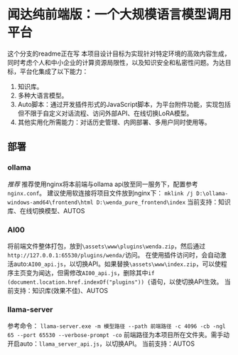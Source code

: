 # 闻达纯前端版：一个大规模语言模型调用平台
这个分支的readme正在写
本项目设计目标为实现针对特定环境的高效内容生成，同时考虑个人和中小企业的计算资源局限性，以及知识安全和私密性问题。为达目标，平台化集成了以下能力：

1. 知识库。
2. 多种大语言模型。
3. Auto脚本：通过开发插件形式的JavaScript脚本，为平台附件功能，实现包括但不限于自定义对话流程、访问外部API、在线切换LoRA模型。
4. 其他实用化所需能力：对话历史管理、内网部署、多用户同时使用等。

## 部署

### ollama
*推荐*
推荐使用nginx将本前端与ollama api放至同一服务下，配置参考`nginx.conf`。
建议使用软连接将项目文件放到nginx下：
```mklink /j D:\ollama-windows-amd64\frontend\html D:\wenda_pure_frontend\index```
当前支持：知识库、在线切换模型、AUTOS

### AI00
将前端文件整体打包，放到`\assets\www\plugins\wenda.zip`，然后通过`http://127.0.0.1:65530/plugins/wenda/`访问。
在使用插件访问时，会自动激活auto:`AI00_api.js`，以切换API。如果替换`\assets\www\index.zip`，可以使程序主页变为闻达，但需修改`AI00_api.js`，删除其中`if (document.location.href.indexOf("plugins")) {`语句，以使切换API生效。
当前支持：知识库(效果不佳)、AUTOS

### llama-server
参考命令：
```llama-server.exe -m 模型路径 --path 前端路径 -c 4096 -cb -ngl 65 --port 65530 --verbose-prompt -co```
前端路径为本项目所在文件夹。需手动开启auto：`llama_server_api.js`，以切换API。
当前支持：AUTOS